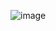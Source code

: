 ![image](https://github.com/meidasafira09/Automation_Mobile_robotframework/assets/87964858/3745735d-fc6f-48b1-823b-67ec5619c1ef)
